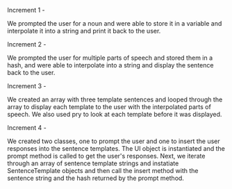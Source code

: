 Increment 1 - 

We prompted the user for a noun and were able to store it in a variable and interpolate it into a string and print it back to the user.

Increment 2 - 

We prompted the user for multiple parts of speech and stored them in a hash, and were able to interpolate into a string and display the sentence back to the user.

Increment 3 - 

We created an array with three template sentences and looped through the array to display each template to the user with the interpolated parts of speech. We also used pry to look at each template before it was displayed.

Increment 4 -

We created two classes, one to prompt the user and one to insert the user responses into the sentence templates. The UI object is instantiated and the prompt method is called to get the user's responses. Next, we iterate through an array of sentence template strings and instatiate SentenceTemplate objects and then call the insert method with the sentence string and the hash returned by the prompt method.

